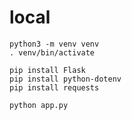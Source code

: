 # local
```shell
python3 -m venv venv
. venv/bin/activate

pip install Flask
pip install python-dotenv
pip install requests

python app.py
```

